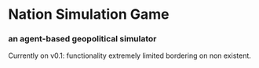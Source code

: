 # Nation Simulation Game
### an agent-based geopolitical simulator

Currently on v0.1: functionality extremely limited bordering on non existent.
